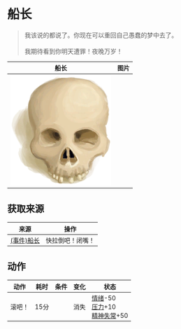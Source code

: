 # 船长  
> 我该说的都说了。你现在可以重回自己愚蠢的梦中去了。<br><br>我期待看到你明天遭罪！夜晚万岁！  
  
  船长  |   图片   
 ----  |  ----:   
   |  ![](Sprite/Skull.png)   
  
## 获取来源  
来源  |  操作  
----  |  ----  
[(事件)船长](Event_CaptainSpecial1e.md)  |  快拉倒吧！闭嘴！  
## 动作  
动作  |  耗时  |  条件  |  变化  |  状态  
----  |  ----  |  ----  |  ----  |  ----  
滚吧！<br>  |  15分  |    |  消失  |  [情绪](Morale.md)-50<br>[压力](Stress.md)+10<br>[精神失常](MindState.md)+50  
